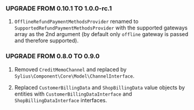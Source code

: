 ### UPGRADE FROM 0.10.1 TO 1.0.0-rc.1

1. `OfflineRefundPaymentMethodsProvider` renamed to `SupportedRefundPaymentMethodsProvider` with the supported gateways array as the 2nd argument
(by default only `offline` gateway is passed and therefore supported). 

### UPGRADE FROM 0.8.0 TO 0.9.0

1. Removed ``CreditMemoChannel`` and replaced by ``Sylius\Component\Core\Model\ChannelInterface``.

2. Replaced  ``CustomerBillingData`` and ``ShopBillingData`` value objects by entities with ``CustomerBillingDataInterface`` and ``ShopBillingDataInterface`` interfaces.

